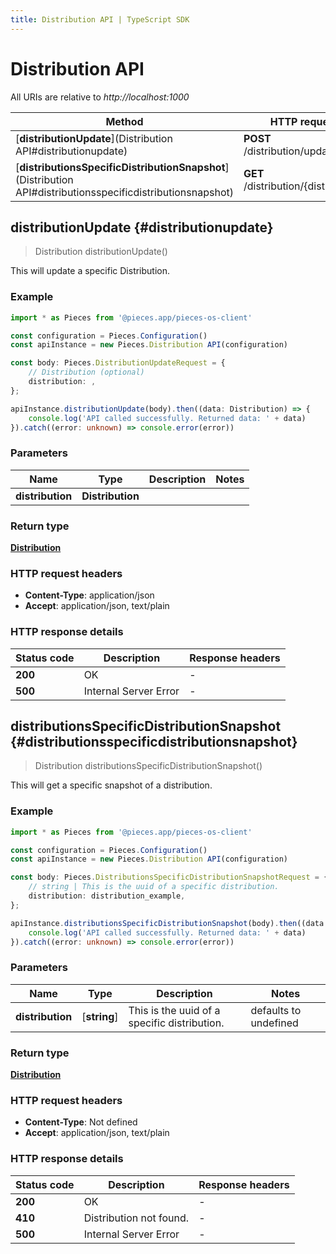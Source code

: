 ```yaml
---
title: Distribution API | TypeScript SDK
---
```


# Distribution API

All URIs are relative to *http://localhost:1000*

Method | HTTP request | Description
------------- | ------------- | -------------
[**distributionUpdate**](Distribution API#distributionupdate) | **POST** /distribution/update | /distribution/update [POST]
[**distributionsSpecificDistributionSnapshot**](Distribution API#distributionsspecificdistributionsnapshot) | **GET** /distribution/\{distribution\} | /distribution/\{distribution\} [GET]


## **distributionUpdate** {#distributionupdate}
> Distribution distributionUpdate()

This will update a specific Distribution.

### Example

```typescript
import * as Pieces from '@pieces.app/pieces-os-client'

const configuration = Pieces.Configuration()
const apiInstance = new Pieces.Distribution API(configuration)

const body: Pieces.DistributionUpdateRequest = {
    // Distribution (optional)
    distribution: ,
};

apiInstance.distributionUpdate(body).then((data: Distribution) => {
    console.log('API called successfully. Returned data: ' + data)
}).catch((error: unknown) => console.error(error))
```

### Parameters

Name | Type | Description  | Notes
------------- | ------------- | ------------- | -------------
 **distribution** | **Distribution**|  |


### Return type

[**Distribution**](../models/Distribution)

### HTTP request headers

- **Content-Type**: application/json
- **Accept**: application/json, text/plain


### HTTP response details
| Status code | Description | Response headers
|-------------|-------------|------------------
**200** | OK |  -  |
**500** | Internal Server Error |  -  |

## **distributionsSpecificDistributionSnapshot** {#distributionsspecificdistributionsnapshot}
> Distribution distributionsSpecificDistributionSnapshot()

This will get a specific snapshot of a distribution.

### Example

```typescript
import * as Pieces from '@pieces.app/pieces-os-client'

const configuration = Pieces.Configuration()
const apiInstance = new Pieces.Distribution API(configuration)

const body: Pieces.DistributionsSpecificDistributionSnapshotRequest = {
    // string | This is the uuid of a specific distribution.
    distribution: distribution_example,
};

apiInstance.distributionsSpecificDistributionSnapshot(body).then((data: Distribution) => {
    console.log('API called successfully. Returned data: ' + data)
}).catch((error: unknown) => console.error(error))
```

### Parameters

Name | Type | Description  | Notes
------------- | ------------- | ------------- | -------------
 **distribution** | [**string**] | This is the uuid of a specific distribution. | defaults to undefined


### Return type

[**Distribution**](../models/Distribution)

### HTTP request headers

- **Content-Type**: Not defined
- **Accept**: application/json, text/plain


### HTTP response details
| Status code | Description | Response headers
|-------------|-------------|------------------
**200** | OK |  -  |
**410** | Distribution not found. |  -  |
**500** | Internal Server Error |  -  |


